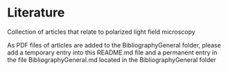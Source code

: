 # Literature
Collection of articles that relate to polarized light field microscopy

As PDF files of articles are added to the BibliographyGeneral folder, please add a temporary entry into this README.md file
and a permanent entry in the file BibliographyGeneral.md located in the BibliographyGeneral folder

